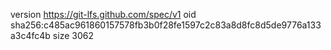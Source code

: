 version https://git-lfs.github.com/spec/v1
oid sha256:c485ac961860157578fb3b0f28fe1597c2c83a8d8fc8d5de9776a133a3c4fc4b
size 3062
